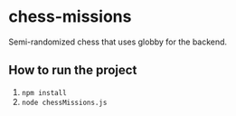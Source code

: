 # chess-missions
Semi-randomized chess that uses globby for the backend.

## How to run the project
1. `npm install`
2. `node chessMissions.js`
